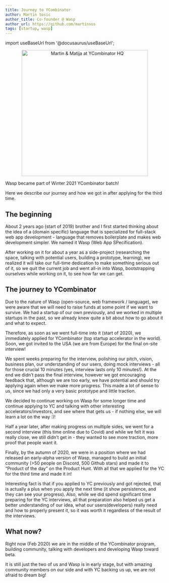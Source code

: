 ```yaml
---
title: Journey to YCombinator
author: Martin Sosic
author_title: Co-founder @ Wasp
author_url: https://github.com/martinsos
tags: [startup, wasp]
---
```


import useBaseUrl from '@docusaurus/useBaseUrl';

<p align="center">
  <img alt="Martin & Matija at YCombinator HQ"
      src={useBaseUrl('img/us-at-ycombinator.jpg')}
      height="400px"
  />
</p>

Wasp became part of Winter 2021 YCombinator batch!

Here we describe our journey and how we got in after applying for the third time.

<!--truncate-->

## The beginning

About 2 years ago (start of 2019) brother and I first started thinking about the idea of a (domain specific) language that is specialized for full-stack web app development - language that removes boilerplate and makes web development simpler.
We named it Wasp (Web App SPecification).

After working on it for about a year as a side-project (researching the space, talking with potential users, building a prototype, learning), we realized it will take our full-time dedication to make something serious out of it, so we quit the current job and went all-in into Wasp, bootstrapping ourselves while working on it, to see how far we can get.

## The journey to YCombinator

Due to the nature of Wasp (open-source, web framework / language), we were aware that we will need to raise funds at some point if we want to survive.
We had a startup of our own previously, and we worked in multiple startups in the past, so we already knew quite a bit about how to go about it and what to expect.

Therefore, as soon as we went full-time into it (start of 2020), we immediately applied for YCombinator (top startup accelerator in the world). Soon, we got invited to the USA (we are from Europe) for the final on-site interview!

We spent weeks preparing for the interview, polishing our pitch, vision, business plan, our understanding of our users, doing mock interviews - all for those crucial 10 minutes (yes, interview lasts only 10 minutes!).
At the end we didn’t pass the final interview, however we got encouraging feedback that, although we are too early, we have potential and should try applying again when we make more progress.
This made a lot of sense to us, since we had only a very basic prototype and little traction.

We decided to continue working on Wasp for some longer time and continue applying to YC and talking with other interesting accelerators/investors, and see where that gets us - if nothing else, we will learn a lot on the way :)!

Half a year later, after making progress on multiple sides, we went for a second interview (this time online due to Covid) and while we felt it was really close, we still didn’t get in - they wanted to see more traction, more proof that people want it.

Finally, by the autumn of 2020, we were in a position where we had released an early-alpha version of Wasp, managed to build an initial community (>50 people on Discord, 500 Github stars) and made it to “Product of the day” on the Product Hunt.
With all that we applied for the YC for the third time and made it in!

Interesting fact is that if you applied to YC previously and got rejected, that is actually a plus when you apply the next time (it show persistence, and they can see your progress).
Also, while we did spend significant time preparing for the YC interviews, all that preparation also helped us get a better understanding of our idea, what our users(developers) really need and how to properly present it, so it was worth it regardless of the result of the interviews.

## What now?

Right now (Feb 2020) we are in the middle of the YCombinator program, building community, talking with developers and developing Wasp toward beta.

It is still just the two of us and Wasp is in early stage, but with amazing community members on our side and with YC backing us up, we are not afraid to dream big!
